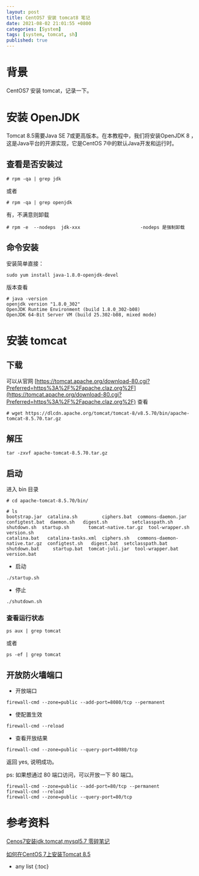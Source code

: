 ```yaml
---
layout: post
title: CentOS7 安装 tomcat8 笔记
date: 2021-08-02 21:01:55 +0800
categories: [System]
tags: [system, tomcat, sh]
published: true
---
```


# 背景

CentOS7 安装 tomcat，记录一下。

# 安装 OpenJDK

Tomcat 8.5需要Java SE 7或更高版本。在本教程中，我们将安装OpenJDK 8 ，这是Java平台的开源实现，它是CentOS 7中的默认Java开发和运行时。

## 查看是否安装过

```
# rpm -qa | grep jdk   
```

或者

```
# rpm -qa | grep openjdk
```

有，不满意则卸载

```
# rpm -e  --nodeps  jdk-xxx                      -nodeps 是强制卸载
```

## 命令安装

安装简单直接：

```
sudo yum install java-1.8.0-openjdk-devel
```

版本查看

```
# java -version
openjdk version "1.8.0_302"
OpenJDK Runtime Environment (build 1.8.0_302-b08)
OpenJDK 64-Bit Server VM (build 25.302-b08, mixed mode)
```

# 安装 tomcat

## 下载

可以从官网 [https://tomcat.apache.org/download-80.cgi?Preferred=https%3A%2F%2Fapache.claz.org%2F](https://tomcat.apache.org/download-80.cgi?Preferred=https%3A%2F%2Fapache.claz.org%2F) 查看

```
# wget https://dlcdn.apache.org/tomcat/tomcat-8/v8.5.70/bin/apache-tomcat-8.5.70.tar.gz
```

## 解压

```
tar -zxvf apache-tomcat-8.5.70.tar.gz 
```

## 启动 

进入 bin 目录

```
# cd apache-tomcat-8.5.70/bin/

# ls
bootstrap.jar  catalina.sh         ciphers.bat  commons-daemon.jar            configtest.bat  daemon.sh   digest.sh         setclasspath.sh  shutdown.sh  startup.sh       tomcat-native.tar.gz  tool-wrapper.sh  version.sh
catalina.bat   catalina-tasks.xml  ciphers.sh   commons-daemon-native.tar.gz  configtest.sh   digest.bat  setclasspath.bat  shutdown.bat     startup.bat  tomcat-juli.jar  tool-wrapper.bat      version.bat
```

- 启动

```
./startup.sh
```

- 停止

```
./shutdown.sh
```

### 查看运行状态

```
ps aux | grep tomcat
```

或者 

```
ps -ef | grep tomcat
```

## 开放防火墙端口

- 开放端口 

```
firewall-cmd --zone=public --add-port=8080/tcp --permanent
```

- 使配置生效 

```
firewall-cmd --reload
```

- 查看开放结果

```
firewall-cmd --zone=public --query-port=8080/tcp
```

返回 yes, 说明成功。


ps: 如果想通过 80 端口访问，可以开放一下 80 端口。

```
firewall-cmd --zone=public --add-port=80/tcp --permanent
firewall-cmd --reload
firewall-cmd --zone=public --query-port=80/tcp
```

# 参考资料

[Cenos7安装jdk,tomcat,mysql5.7 零碎笔记](https://www.jianshu.com/p/e1e6b88b12b1)

[如何在CentOS 7上安装Tomcat 8.5](https://www.myfreax.com/how-to-install-tomcat-8-5-on-centos-7/)

* any list
{:toc}